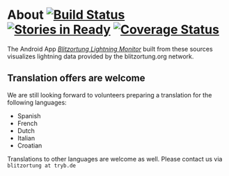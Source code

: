 # About [![Build Status](https://travis-ci.org/wuan/bo-android.svg?branch=master)](https://travis-ci.org/wuan/bo-android) [![Stories in Ready](https://badge.waffle.io/wuan/bo-android.svg?label=ready&title=Ready)](http://waffle.io/wuan/bo-android) [![Coverage Status](https://coveralls.io/repos/github/wuan/bo-android/badge.svg?branch=master)](https://coveralls.io/github/wuan/bo-android?branch=master)

The Android App
[*Blitzortung Lightning Monitor*](https://play.google.com/store/apps/details?id=org.blitzortung.android.app)
built from these sources visualizes lightning data provided by the blitzortung.org network.

## Translation offers are welcome

We are still looking forward to volunteers preparing a translation for the following languages:

  * Spanish
  * French
  * Dutch
  * Italian
  * Croatian
  
Translations to other languages are welcome as well. Please contact us via `blitzortung at tryb.de`



